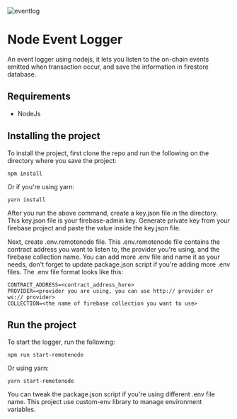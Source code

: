 ![eventlog](https://user-images.githubusercontent.com/124432361/224667094-06302e95-6a82-4bfb-8d31-6c13d1ae3d38.png)

# Node Event Logger

An event logger using nodejs, it lets you listen to the on-chain events emitted when transaction occur, and save the information in firestore database.

## Requirements
* NodeJs

## Installing the project

To install the project, first clone the repo and run the following on the directory where you save the project:
```
npm install
```
Or if you're using yarn:
```
yarn install
```
After you run the above command, create a key.json file in the directory. This key.json file is your firebase-admin key. Generate private key from your firebase project and paste the value inside the key.json file.

Next, create .env.remotenode file. This .env.remotenode file contains the contract address you want to listen to, the provider you're using, and the firebase collection name.
You can add more .env file and name it as your needs, don't forget to update package.json script if you're adding more .env files.
The .env file format looks like this:
```
CONTRACT_ADDRESS=<contract_address_here>
PROVIDER=<provider you are using, you can use http:// provider or ws:// provider>
COLLECTION=<the name of firebase collection you want to use>
```

## Run the project
To start the logger, run the following:
```
npm run start-remotenode
```
Or using yarn:
```
yarn start-remotenode
```
You can tweak the package.json script if you're using different .env file name. This project use custom-env library to manage environment variables.
